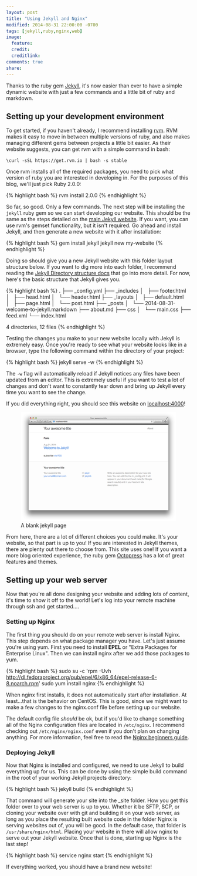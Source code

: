 ```yaml
---
layout: post
title: "Using Jekyll and Nginx"
modified: 2014-08-31 22:00:00 -0700
tags: [jekyll,ruby,nginx,web]
image:
  feature: 
  credit: 
  creditlink: 
comments: true
share: 
---
```


Thanks to the ruby gem [Jekyll](http://jekyllrb.com/), it's now easier than ever to have a simple dynamic website with just a few commands and a little bit of ruby and markdown.

## Setting up your development environment

To get started, if you haven't already, I recommend installing [rvm](http://rvm.io/). RVM makes it easy to move in between multiple versions of ruby, and also makes managing different gems between projects a little bit easier. As their website suggests, you can get rvm with a simple command in bash:

```
\curl -sSL https://get.rvm.io | bash -s stable
```

Once rvm installs all of the required packages, you need to pick what version of ruby you are interested in developing in. For the purposes of this blog, we'll just pick Ruby 2.0.0:

{% highlight bash %}
rvm install 2.0.0
{% endhighlight %}

So far, so good. Only a few commands. The next step will be installing the `jekyll` ruby gem so we can start developing our website. This should be the same as the steps detailed on the [main Jekyll website](http://jekyllrb.com/). If you want, you can use rvm's gemset functionality, but it isn't required. Go ahead and install Jekyll, and then generate a new website with it after installation:

{% highlight bash %}
gem install jekyll
jekyll new my-website
{% endhighlight %}

Doing so should give you a new Jekyll website with this folder layout structure below. If you want to dig more into each folder, I recommend reading the [Jekyll Directory structure docs](http://jekyllrb.com/docs/structure/) that go into more detail. For now, here's the basic structure that Jekyll gives you.

{% highlight bash %}
.
├── _config.yml
├── _includes
│   ├── footer.html
│   ├── head.html
│   └── header.html
├── _layouts
│   ├── default.html
│   ├── page.html
│   └── post.html
├── _posts
│   └── 2014-08-31-welcome-to-jekyll.markdown
├── about.md
├── css
│   └── main.css
├── feed.xml
└── index.html

4 directories, 12 files
{% endhighlight %}

Testing the changes you make to your new website locally with Jekyll is extremely easy. Once you're ready to see what your website looks like in a browser, type the following command within the directory of your project:

{% highlight bash %}
jekyll serve -w
{% endhighlight %}

The `-w` flag will automatically reload if Jekyll notices any files have been updated from an editor. This is extremely useful if you want to test a lot of changes and don't want to constantly tear down and bring up Jekyll every time you want to see the change.

If you did everything right, you should see this website on [localhost:4000](http://localhost:4000)!

<figure>
  <img src="/images/jekyll-new.png" alt="new website">
  <figcaption>A blank jekyll page</figcaption>
</figure>

From here, there are a lot of different choices you could make. It's your website, so that part is up to you! If you are interested in Jekyll themes, there are plenty out there to choose from. This site uses one! If you want a more blog oriented experience, the ruby gem [Octopress](http://octopress.org/) has a lot of great features and themes.

## Setting up your web server

Now that you're all done designing your website and adding lots of content, it's time to show it off to the world! Let's log into your remote machine through ssh and get started....

### Setting up Nginx

The first thing you should do on your remote web server is install Nginx. This step depends on what package manager you have. Let's just assume you're using yum. First you need to install __EPEL__ or "Extra Packages for Enterprise Linux". Then we can install nginx after we add those packages to yum.

{% highlight bash %}
sudo su -c 'rpm -Uvh http://dl.fedoraproject.org/pub/epel/6/x86_64/epel-release-6-8.noarch.rpm'
sudo yum install nginx
{% endhighlight %}

When nginx first installs, it does not automatically start after installation. At least...that is the behavior on CentOS. This is good, since we might want to make a few changes to the nginx.conf file before setting up our website.

The default config file _should_ be ok, but if you'd like to change something all of the Nginx configuration files are located in `/etc/nginx`. I recommend checking out `/etc/nginx/nginx.conf` even if you don't plan on changing anything. For more information, feel free to read the [Nginx beginners guide](http://nginx.org/en/docs/beginners_guide.html).

### Deploying Jekyll

Now that Nginx is installed and configured, we need to use Jekyll to build everything up for us. This can be done by using the simple build command in the root of your working Jekyll projects directory:

{% highlight bash %}
jekyll build
{% endhighlight %}

That command will generate your site into the _site folder. How you get this folder over to your web server is up to you. Whether it be SFTP, SCP, or cloning your website over with git and building it on your web server, as long as you place the resulting built website code in the folder Nginx is serving websites out of, you will be good. In the default case, that folder is `/usr/share/nginx/html`. Placing your website in there will allow nginx to serve out your Jekyll website. Once that is done, starting up Nginx is the last step!


{% highlight bash %}
service nginx start
{% endhighlight %}

If everything worked, you should have a brand new website!
